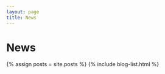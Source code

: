 ```yaml
---
layout: page
title: News
---
```

# News

{% assign posts = site.posts %}
{% include blog-list.html %}

